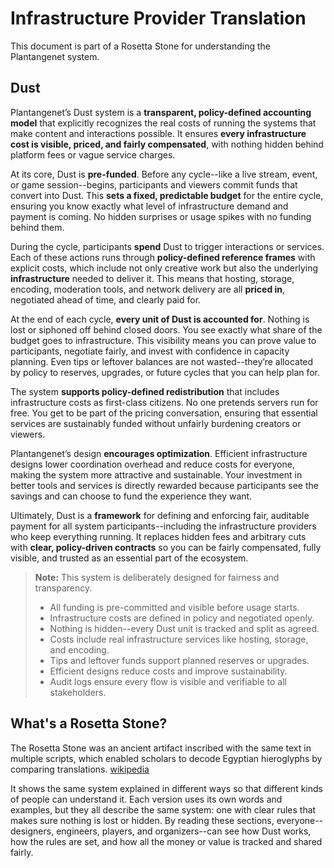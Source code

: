 # Infrastructure Provider Translation

This document is part of a Rosetta Stone for understanding the Plantangenet system.

## Dust

Plantangenet’s Dust system is a **transparent, policy-defined accounting model** that explicitly recognizes the real costs of running the systems that make content and interactions possible. It ensures **every infrastructure cost is visible, priced, and fairly compensated**, with nothing hidden behind platform fees or vague service charges.

At its core, Dust is **pre-funded**. Before any cycle--like a live stream, event, or game session--begins, participants and viewers commit funds that convert into Dust. This **sets a fixed, predictable budget** for the entire cycle, ensuring you know exactly what level of infrastructure demand and payment is coming. No hidden surprises or usage spikes with no funding behind them.

During the cycle, participants **spend** Dust to trigger interactions or services. Each of these actions runs through **policy-defined reference frames** with explicit costs, which include not only creative work but also the underlying **infrastructure** needed to deliver it. This means that hosting, storage, encoding, moderation tools, and network delivery are all **priced in**, negotiated ahead of time, and clearly paid for.

At the end of each cycle, **every unit of Dust is accounted for**. Nothing is lost or siphoned off behind closed doors. You see exactly what share of the budget goes to infrastructure. This visibility means you can prove value to participants, negotiate fairly, and invest with confidence in capacity planning. Even tips or leftover balances are not wasted--they’re allocated by policy to reserves, upgrades, or future cycles that you can help plan for.

The system **supports policy-defined redistribution** that includes infrastructure costs as first-class citizens. No one pretends servers run for free. You get to be part of the pricing conversation, ensuring that essential services are sustainably funded without unfairly burdening creators or viewers.

Plantangenet’s design **encourages optimization**. Efficient infrastructure designs lower coordination overhead and reduce costs for everyone, making the system more attractive and sustainable. Your investment in better tools and services is directly rewarded because participants see the savings and can choose to fund the experience they want.

Ultimately, Dust is a **framework** for defining and enforcing fair, auditable payment for all system participants--including the infrastructure providers who keep everything running. It replaces hidden fees and arbitrary cuts with **clear, policy-driven contracts** so you can be fairly compensated, fully visible, and trusted as an essential part of the ecosystem.

> **Note:**
> This system is deliberately designed for fairness and transparency.
>
> * All funding is pre-committed and visible before usage starts.
> * Infrastructure costs are defined in policy and negotiated openly.
> * Nothing is hidden--every Dust unit is tracked and split as agreed.
> * Costs include real infrastructure services like hosting, storage, and encoding.
> * Tips and leftover funds support planned reserves or upgrades.
> * Efficient designs reduce costs and improve sustainability.
> * Audit logs ensure every flow is visible and verifiable to all stakeholders.

## What's a Rosetta Stone?

The Rosetta Stone was an ancient artifact inscribed with the same text in multiple scripts, which enabled scholars to decode Egyptian hieroglyphs by comparing translations. [wikipedia](https://en.wikipedia.org/wiki/Rosetta_Stone)

It shows the same system explained in different ways so that different kinds of people can understand it. Each version uses its own words and examples, but they all describe the same system: one with clear rules that makes sure nothing is lost or hidden. By reading these sections, everyone--designers, engineers, players, and organizers--can see how Dust works, how the rules are set, and how all the money or value is tracked and shared fairly.
